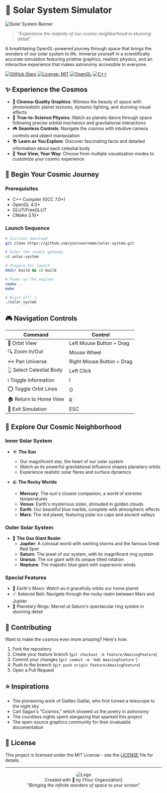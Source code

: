 # 🌌 Solar System Simulator

![Solar System Banner](/api/placeholder/1200/300)

> *"Experience the majesty of our cosmic neighborhood in stunning detail"*

A breathtaking OpenGL-powered journey through space that brings the wonders of our solar system to life. Immerse yourself in a scientifically accurate simulation featuring pristine graphics, realistic physics, and an interactive experience that makes astronomy accessible to everyone.

[![GitHub Stars](/api/placeholder/100/20)](https://github.com/yourusername/solar-system)
[![License: MIT](https://img.shields.io/badge/License-MIT-yellow.svg)](https://opensource.org/licenses/MIT)
[![OpenGL](https://img.shields.io/badge/OpenGL-%23FFFFFF.svg?style=flat&logo=opengl)](https://www.opengl.org/)
[![C++](https://img.shields.io/badge/C++-%2300599C.svg?style=flat&logo=c%2B%2B&logoColor=white)](https://isocpp.org/)

## ✨ Experience the Cosmos

- 🎥 **Cinema-Quality Graphics**: Witness the beauty of space with photorealistic planet textures, dynamic lighting, and stunning visual effects
- 🔭 **True-to-Science Physics**: Watch as planets dance through space following precise orbital mechanics and gravitational interactions
- 🎮 **Seamless Controls**: Navigate the cosmos with intuitive camera controls and object manipulation
- 📚 **Learn as You Explore**: Discover fascinating facts and detailed information about each celestial body
- 🎨 **Your View, Your Way**: Choose from multiple visualization modes to customize your cosmic experience

## 🚀 Begin Your Cosmic Journey

### Prerequisites

- C++ Compiler (GCC 7.0+)
- OpenGL 4.0+
- GLUT/FreeGLUT
- CMake 3.10+

### Launch Sequence

```bash
# Initiate download
git clone https://github.com/yourusername/solar-system.git

# Enter the cosmic gateway
cd solar-system

# Prepare for launch
mkdir build && cd build

# Power up the engines
cmake ..
make

# Blast off! 🚀
./solar_system
```

## 🎮 Navigation Controls

| Command | Control |
|---------|---------|
| 🔄 Orbit View | Left Mouse Button + Drag |
| 🔍 Zoom In/Out | Mouse Wheel |
| ↔️ Pan Universe | Right Mouse Button + Drag |
| 👆 Select Celestial Body | Left Click |
| ℹ️ Toggle Information | I |
| ⭕ Toggle Orbit Lines | O |
| 🏠 Return to Home View | R |
| 🚪 Exit Simulation | ESC |

## 🌟 Explore Our Cosmic Neighborhood

### Inner Solar System
- ☀️ **The Sun**
  - Our magnificent star, the heart of our solar system
  - Watch as its powerful gravitational influence shapes planetary orbits
  - Experience realistic solar flares and surface dynamics

- 🪨 **The Rocky Worlds**
  - **Mercury**: The sun's closest companion, a world of extreme temperatures
  - **Venus**: Earth's mysterious sister, shrouded in golden clouds
  - **Earth**: Our beautiful blue marble, complete with atmospheric effects
  - **Mars**: The red planet, featuring polar ice caps and ancient valleys

### Outer Solar System
- 🌌 **The Gas Giant Realm**
  - **Jupiter**: A colossal world with swirling storms and the famous Great Red Spot
  - **Saturn**: The jewel of our system, with its magnificent ring system
  - **Uranus**: The ice giant with its unique tilted rotation
  - **Neptune**: The majestic blue giant with supersonic winds

### Special Features
- 🌙 Earth's Moon: Watch as it gracefully orbits our home planet
- ☄️ Asteroid Belt: Navigate through the rocky realm between Mars and Jupiter
- 💫 Planetary Rings: Marvel at Saturn's spectacular ring system in stunning detail

## 🤝 Contributing

Want to make the cosmos even more amazing? Here's how:

1. Fork the repository
2. Create your feature branch (`git checkout -b feature/AmazingFeature`)
3. Commit your changes (`git commit -m 'Add AmazingFeature'`)
4. Push to the branch (`git push origin feature/AmazingFeature`)
5. Open a Pull Request

## ⭐ Inspirations

- The pioneering work of Galileo Galilei, who first turned a telescope to the night sky
- Carl Sagan's "Cosmos," which showed us the poetry in astronomy
- The countless nights spent stargazing that sparked this project
- The open-source graphics community for their invaluable documentation

## 📜 License

This project is licensed under the MIT License - see the [LICENSE](LICENSE) file for details.

---

<p align="center">
<img src="/api/placeholder/50/50" alt="Logo" style="border-radius: 25px"><br>
Created with 💫 by [Your Organization]<br>
<em>"Bringing the infinite wonders of space to your screen"</em>
</p>
